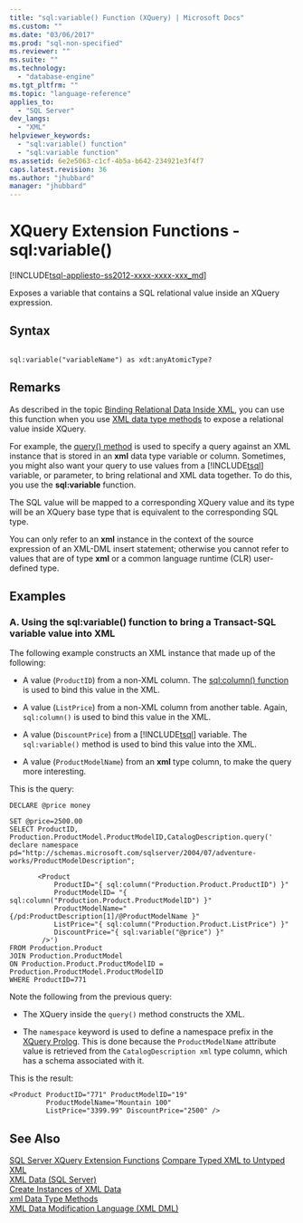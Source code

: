 ```yaml
---
title: "sql:variable() Function (XQuery) | Microsoft Docs"
ms.custom: ""
ms.date: "03/06/2017"
ms.prod: "sql-non-specified"
ms.reviewer: ""
ms.suite: ""
ms.technology: 
  - "database-engine"
ms.tgt_pltfrm: ""
ms.topic: "language-reference"
applies_to: 
  - "SQL Server"
dev_langs: 
  - "XML"
helpviewer_keywords: 
  - "sql:variable() function"
  - "sql:variable function"
ms.assetid: 6e2e5063-c1cf-4b5a-b642-234921e3f4f7
caps.latest.revision: 36
ms.author: "jhubbard"
manager: "jhubbard"
---
```

# XQuery Extension Functions - sql:variable()
[!INCLUDE[tsql-appliesto-ss2012-xxxx-xxxx-xxx_md](../integration-services/system/stored-procedures/includes/tsql-appliesto-ss2012-xxxx-xxxx-xxx-md.md)]

  Exposes a variable that contains a SQL relational value inside an XQuery expression.  
  
## Syntax  
  
```  
  
sql:variable("variableName") as xdt:anyAtomicType?  
```  
  
## Remarks  
 As described in the topic [Binding Relational Data Inside XML](../t-sql/xml/binding-relational-data-inside-xml-data.md), you can use this function when you use [XML data type methods](../t-sql/xml/xml-data-type-methods.md) to expose a relational value inside XQuery.  
  
 For example, the [query() method](../t-sql/xml/query-method-xml-data-type.md) is used to specify a query against an XML instance that is stored in an **xml** data type variable or column. Sometimes, you might also want your query to use values from a [!INCLUDE[tsql](../advanced-analytics/r-services/includes/tsql-md.md)] variable, or parameter, to bring relational and XML data together. To do this, you use the **sql:variable** function.  
  
 The SQL value will be mapped to a corresponding XQuery value and its type will be an XQuery base type that is equivalent to the corresponding SQL type.  
  
 You can only refer to an **xml** instance in the context of the source expression of an XML-DML insert statement; otherwise you cannot refer to values that are of type **xml** or a common language runtime (CLR) user-defined type.  
  
## Examples  
  
### A. Using the sql:variable() function to bring a Transact-SQL variable value into XML  
 The following example constructs an XML instance that made up of the following:  
  
-   A value (`ProductID`) from a non-XML column. The [sql:column() function](../xquery/xquery-extension-functions-sql-column.md) is used to bind this value in the XML.  
  
-   A value (`ListPrice`) from a non-XML column from another table. Again, `sql:column()` is used to bind this value in the XML.  
  
-   A value (`DiscountPrice`) from a [!INCLUDE[tsql](../advanced-analytics/r-services/includes/tsql-md.md)] variable. The `sql:variable()` method is used to bind this value into the XML.  
  
-   A value (`ProductModelName`) from an **xml** type column, to make the query more interesting.  
  
 This is the query:  
  
```  
DECLARE @price money  
  
SET @price=2500.00  
SELECT ProductID, Production.ProductModel.ProductModelID,CatalogDescription.query('  
declare namespace pd="http://schemas.microsoft.com/sqlserver/2004/07/adventure-works/ProductModelDescription";  
  
       <Product   
           ProductID="{ sql:column("Production.Product.ProductID") }"  
           ProductModelID= "{ sql:column("Production.Product.ProductModelID") }"  
           ProductModelName="{/pd:ProductDescription[1]/@ProductModelName }"  
           ListPrice="{ sql:column("Production.Product.ListPrice") }"  
           DiscountPrice="{ sql:variable("@price") }"  
        />')   
FROM Production.Product   
JOIN Production.ProductModel  
ON Production.Product.ProductModelID = Production.ProductModel.ProductModelID  
WHERE ProductID=771  
```  
  
 Note the following from the previous query:  
  
-   The XQuery inside the `query()` method constructs the XML.  
  
-   The `namespace` keyword is used to define a namespace prefix in the [XQuery Prolog](../xquery/modules-and-prologs-xquery-prolog.md). This is done because the `ProductModelName` attribute value is retrieved from the `CatalogDescription xml` type column, which has a schema associated with it.  
  
 This is the result:  
  
```  
<Product ProductID="771" ProductModelID="19"   
         ProductModelName="Mountain 100"   
         ListPrice="3399.99" DiscountPrice="2500" />  
```  
  
## See Also  
 [SQL Server XQuery Extension Functions](http://msdn.microsoft.com/en-US/library/ms186364(SQL.130).aspx)   
 [Compare Typed XML to Untyped XML](../relational-databases/xml/compare-typed-xml-to-untyped-xml.md)   
 [XML Data &#40;SQL Server&#41;](../relational-databases/xml/xml-data-sql-server.md)   
 [Create Instances of XML Data](../relational-databases/xml/create-instances-of-xml-data.md)   
 [xml Data Type Methods](../t-sql/xml/xml-data-type-methods.md)   
 [XML Data Modification Language &#40;XML DML&#41;](../t-sql/xml/xml-data-modification-language-xml-dml.md)  
  
  